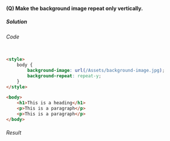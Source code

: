 #### (Q) Make the background image repeat only vertically.

<h5>Solution</h5>

###### Code

```HTML

<style>
    body {
        background-image: url(/Assets/background-image.jpg);
        background-repeat: repeat-y;
    }
</style>

<body>
    <h1>This is a heading</h1>
    <p>This is a paragraph</p>
    <p>This is a paragraph</p>
</body>

```

###### Result

